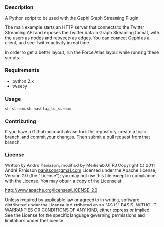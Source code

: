 ### Description

A Python script to be used with the Gephi Graph Streaming Plugin.

The main example starts an HTTP server that connects to the Twitter Streaming API and 
exposes the Twitter data in Graph Streaming format, with the users as nodes and retweets as edges. 
You can connect Gephi as a client, and see Twitter activity in real time.

In order to get a better layout, run the Force Atlas layout while running these scripts.

### Requirements

* python 2.x
* tweepy

### Usage

```
sh stream.sh hashtag_to_stream
```

### Contributing

If you have a Github account please fork the repository,
create a topic branch, and commit your changes.
Then submit a pull request from that branch.

### License

Written by André Panisson, modified by Medialab.UFRJ
Copyright (c) 2011 André Panisson <panisson@gmail.com>
Licensed under the Apache License, Version 2.0 (the "License"); you may not use this file except in compliance with the License. You may obtain a copy of the License at:

http://www.apache.org/licenses/LICENSE-2.0

Unless required by applicable law or agreed to in writing, software distributed under the License is distributed on an "AS IS" BASIS, WITHOUT WARRANTIES OR CONDITIONS OF ANY KIND, either express or implied. See the License for the specific language governing permissions and limitations under the License.